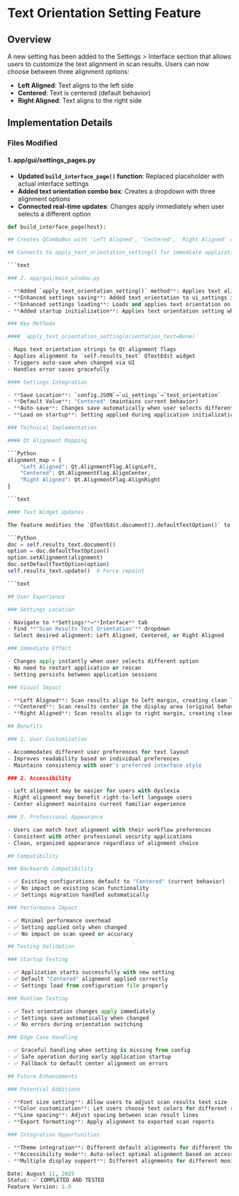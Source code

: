 # Text Orientation Setting Feature

## Overview

A new setting has been added to the Settings > Interface section that allows users to customize the
text alignment in scan results. Users can now choose between three alignment options:

- **Left Aligned**: Text aligns to the left side
- **Centered**: Text is centered (default behavior)
- **Right Aligned**: Text aligns to the right side

## Implementation Details

### Files Modified

#### 1. app/gui/settings_pages.py

- **Updated `build_interface_page()` function**: Replaced placeholder with actual interface settings
- **Added text orientation combo box**: Creates a dropdown with three alignment options
- **Connected real-time updates**: Changes apply immediately when user selects a different option

````Python
def build_interface_page(host):

## Creates QComboBox with 'Left Aligned', 'Centered', 'Right Aligned' options

## Connects to apply_text_orientation_setting() for immediate application

```text

### 2. app/gui/main_window.py

- **Added `apply_text_orientation_setting()` method**: Applies text alignment to scan results widget
- **Enhanced settings saving**: Added text_orientation to ui_settings in auto-save
- **Enhanced settings loading**: Loads and applies text orientation on startup
- **Added startup initialization**: Applies text orientation setting when app starts

### Key Methods

#### `apply_text_orientation_setting(orientation_text=None)`

- Maps text orientation strings to Qt alignment flags
- Applies alignment to `self.results_text` QTextEdit widget
- Triggers auto-save when changed via UI
- Handles error cases gracefully

#### Settings Integration

- **Save Location**: `config.JSON`→`ui_settings`→`text_orientation`
- **Default Value**: "Centered" (maintains current behavior)
- **Auto-save**: Changes save automatically when user selects different option
- **Load on startup**: Setting applied during application initialization

### Technical Implementation

#### Qt Alignment Mapping

```Python
alignment_map = {
    "Left Aligned": Qt.AlignmentFlag.AlignLeft,
    "Centered": Qt.AlignmentFlag.AlignCenter,
    "Right Aligned": Qt.AlignmentFlag.AlignRight
}

```text

#### Text Widget Updates

The feature modifies the `QTextEdit.document().defaultTextOption()` to change text alignment:

```Python
doc = self.results_text.document()
option = doc.defaultTextOption()
option.setAlignment(alignment)
doc.setDefaultTextOption(option)
self.results_text.update()  # Force repaint

```text

## User Experience

### Settings Location

- Navigate to **Settings**→**Interface** tab
- Find **"Scan Results Text Orientation"** dropdown
- Select desired alignment: Left Aligned, Centered, or Right Aligned

### Immediate Effect

- Changes apply instantly when user selects different option
- No need to restart application or rescan
- Setting persists between application sessions

### Visual Impact

- **Left Aligned**: Scan results align to left margin, creating clean left edge
- **Centered**: Scan results center in the display area (original behavior)
- **Right Aligned**: Scan results align to right margin, creating clean right edge

## Benefits

### 1. User Customization

- Accommodates different user preferences for text layout
- Improves readability based on individual preferences
- Maintains consistency with user's preferred interface style

### 2. Accessibility

- Left alignment may be easier for users with dyslexia
- Right alignment may benefit right-to-left language users
- Center alignment maintains current familiar experience

### 3. Professional Appearance

- Users can match text alignment with their workflow preferences
- Consistent with other professional security applications
- Clean, organized appearance regardless of alignment choice

## Compatibility

### Backwards Compatibility

- ✅ Existing configurations default to "Centered" (current behavior)
- ✅ No impact on existing scan functionality
- ✅ Settings migration handled automatically

### Performance Impact

- ✅ Minimal performance overhead
- ✅ Setting applied only when changed
- ✅ No impact on scan speed or accuracy

## Testing Validation

### Startup Testing

- ✅ Application starts successfully with new setting
- ✅ Default "Centered" alignment applied correctly
- ✅ Settings load from configuration file properly

### Runtime Testing

- ✅ Text orientation changes apply immediately
- ✅ Settings save automatically when changed
- ✅ No errors during orientation switching

### Edge Case Handling

- ✅ Graceful handling when setting is missing from config
- ✅ Safe operation during early application startup
- ✅ Fallback to default center alignment on errors

## Future Enhancements

### Potential Additions

- **Font size setting**: Allow users to adjust scan results text size
- **Color customization**: Let users choose text colors for different result types
- **Line spacing**: Adjust spacing between scan result lines
- **Export formatting**: Apply alignment to exported scan reports

### Integration Opportunities

- **Theme integration**: Different default alignments for different themes
- **Accessibility mode**: Auto-select optimal alignment based on accessibility settings
- **Multiple display support**: Different alignments for different monitors

Date: August 11, 2025
Status: ✅ COMPLETED AND TESTED
Feature Version: 1.0
````

